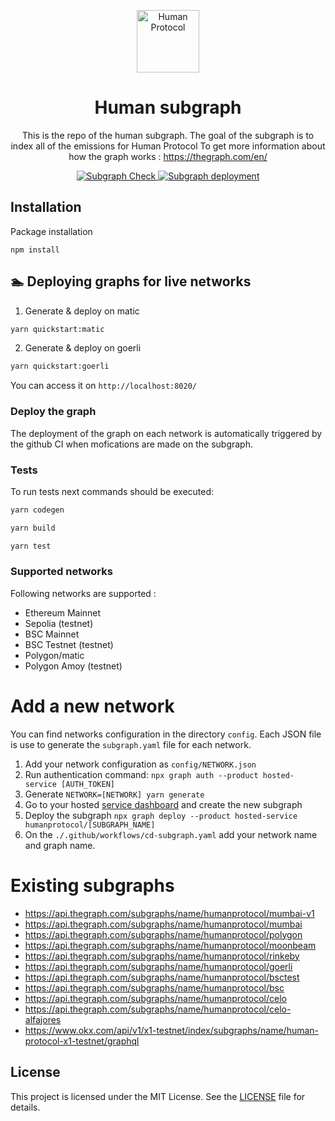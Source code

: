 <p align="center">
  <a href="https://www.humanprotocol.org/" target="blank"><img src="https://s2.coinmarketcap.com/static/img/coins/64x64/10347.png" width="100" alt="Human Protocol" /></a>
</p>

[circleci-image]: https://img.shields.io/circleci/build/github/nestjs/nest/master?token=abc123def456
[circleci-url]: https://circleci.com/gh/nestjs/nest

<h1 align="center">Human subgraph</h1>
<p align="center">This is the repo of the human subgraph.
The goal of the subgraph is to index all of the emissions for Human Protocol
To get more information about how the graph works : 
<a href="https://thegraph.com/en/">https://thegraph.com/en/</a>
</p>

<p align="center">
  <a href="https://github.com/humanprotocol/human-protocol/actions/workflows/ci-test-subgraph.yaml">
    <img src="https://github.com/humanprotocol/human-protocol/actions/workflows/ci-test-subgraph.yaml/badge.svg?branch=main" alt="Subgraph Check">
  </a>
  <a href="https://github.com/humanprotocol/human-protocol/actions/workflows/cd-subgraph.yaml">
    <img src="https://github.com/humanprotocol/human-protocol/actions/workflows/cd-subgraph.yaml/badge.svg?branch=main" alt="Subgraph deployment">
  </a>
</p>

## Installation

Package installation

```
npm install
```

## 🏊 Deploying graphs for live networks

1. Generate & deploy on matic

```bash
yarn quickstart:matic
```

2. Generate & deploy on goerli

```bash
yarn quickstart:goerli
```

You can access it on `http://localhost:8020/`

### Deploy the graph

The deployment of the graph on each network is automatically triggered by the github CI when mofications are made on the subgraph.

### Tests

To run tests next commands should be executed:

```bash
yarn codegen

yarn build

yarn test
```

### Supported networks

Following networks are supported :

- Ethereum Mainnet
- Sepolia (testnet)
- BSC Mainnet
- BSC Testnet (testnet)
- Polygon/matic
- Polygon Amoy (testnet)

# Add a new network

You can find networks configuration in the directory `config`. Each JSON file is use to generate the `subgraph.yaml` file for each network.

1. Add your network configuration as `config/NETWORK.json`
2. Run authentication command: `npx graph auth --product hosted-service [AUTH_TOKEN]`
3. Generate `NETWORK=[NETWORK] yarn generate`
4. Go to your hosted [service dashboard](https://thegraph.com/hosted-service/dashboard) and create the new subgraph
5. Deploy the subgraph `npx graph deploy --product hosted-service humanprotocol/[SUBGRAPH_NAME]`
6. On the `./.github/workflows/cd-subgraph.yaml` add your network name and graph name.

# Existing subgraphs

- https://api.thegraph.com/subgraphs/name/humanprotocol/mumbai-v1
- https://api.thegraph.com/subgraphs/name/humanprotocol/mumbai
- https://api.thegraph.com/subgraphs/name/humanprotocol/polygon
- https://api.thegraph.com/subgraphs/name/humanprotocol/moonbeam
- https://api.thegraph.com/subgraphs/name/humanprotocol/rinkeby
- https://api.thegraph.com/subgraphs/name/humanprotocol/goerli
- https://api.thegraph.com/subgraphs/name/humanprotocol/bsctest
- https://api.thegraph.com/subgraphs/name/humanprotocol/bsc
- https://api.thegraph.com/subgraphs/name/humanprotocol/celo
- https://api.thegraph.com/subgraphs/name/humanprotocol/celo-alfajores
- https://www.okx.com/api/v1/x1-testnet/index/subgraphs/name/human-protocol-x1-testnet/graphql

## License

This project is licensed under the MIT License. See the [LICENSE](https://github.com/humanprotocol/human-protocol/blob/main/LICENSE) file for details.

